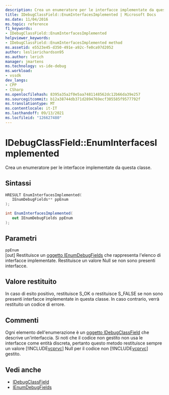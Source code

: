 ```yaml
---
description: Crea un enumeratore per le interfacce implementate da questa classe.
title: IDebugClassField::EnumInterfacesImplemented | Microsoft Docs
ms.date: 11/04/2016
ms.topic: reference
f1_keywords:
- IDebugClassField::EnumInterfacesImplemented
helpviewer_keywords:
- IDebugClassField::EnumInterfacesImplemented method
ms.assetid: e5523e45-d350-491e-a92c-fe0ca97d2052
author: leslierichardson95
ms.author: lerich
manager: jmartens
ms.technology: vs-ide-debug
ms.workload:
- vssdk
dev_langs:
- CPP
- CSharp
ms.openlocfilehash: 8395a35a2f0e5aa7481148562dc12b66da39e257
ms.sourcegitcommit: b12a38744db371d2894769ecf305585f9577792f
ms.translationtype: MT
ms.contentlocale: it-IT
ms.lasthandoff: 09/13/2021
ms.locfileid: "126627480"
---
```

# <a name="idebugclassfieldenuminterfacesimplemented"></a>IDebugClassField::EnumInterfacesImplemented
Crea un enumeratore per le interfacce implementate da questa classe.

## <a name="syntax"></a>Sintassi

```cpp
HRESULT EnumInterfacesImplemented( 
   IEnumDebugFields** ppEnum
);
```

```csharp
int EnumInterfacesImplemented(
   out IEnumDebugFields ppEnum
);
```

## <a name="parameters"></a>Parametri
`ppEnum`\
[out] Restituisce un [oggetto IEnumDebugFields](../../../extensibility/debugger/reference/ienumdebugfields.md) che rappresenta l'elenco di interfacce implementate. Restituisce un valore Null se non sono presenti interfacce.

## <a name="return-value"></a>Valore restituito
 In caso di esito positivo, restituisce S_OK o restituisce S_FALSE se non sono presenti interfacce implementate in questa classe. In caso contrario, verrà restituito un codice di errore.

## <a name="remarks"></a>Commenti
 Ogni elemento dell'enumerazione è un [oggetto IDebugClassField](../../../extensibility/debugger/reference/idebugclassfield.md) che descrive un'interfaccia. Si noti che il codice non gestito non usa le interfacce come entità discreta, pertanto questo metodo restituisce sempre un valore [!INCLUDE[vcprvc](../../../code-quality/includes/vcprvc_md.md)] Null per il codice non [!INCLUDE[vcprvc](../../../code-quality/includes/vcprvc_md.md)] gestito.

## <a name="see-also"></a>Vedi anche
- [IDebugClassField](../../../extensibility/debugger/reference/idebugclassfield.md)
- [IEnumDebugFields](../../../extensibility/debugger/reference/ienumdebugfields.md)
